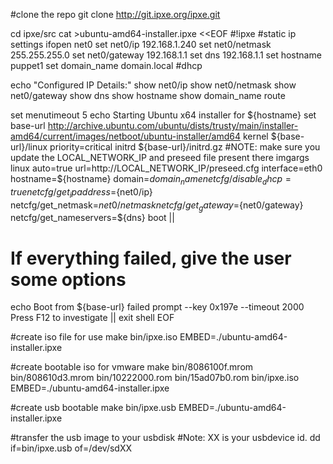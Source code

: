 #clone the repo
git clone http://git.ipxe.org/ipxe.git

cd ipxe/src
cat >ubuntu-amd64-installer.ipxe <<EOF
#!ipxe
#static ip settings
ifopen net0
set net0/ip 192.168.1.240
set net0/netmask 255.255.255.0
set net0/gateway 192.168.1.1
set dns 192.168.1.1
set hostname puppet1
set domain_name domain.local
#dhcp

echo "Configured IP Details:"
show net0/ip
show net0/netmask
show net0/gateway
show dns
show hostname
show domain_name
route

set menutimeout 5
echo Starting Ubuntu x64 installer for ${hostname}
set base-url http://archive.ubuntu.com/ubuntu/dists/trusty/main/installer-amd64/current/images/netboot/ubuntu-installer/amd64
kernel ${base-url}/linux priority=critical
initrd ${base-url}/initrd.gz
#NOTE: make sure you update the LOCAL_NETWORK_IP and preseed file present there
imgargs linux auto=true url=http://LOCAL_NETWORK_IP/preseed.cfg interface=eth0 hostname=${hostname} domain=${domain_name} netcfg/disable_dhcp=true netcfg/get_ipaddress=${net0/ip} netcfg/get_netmask=${net0/netmask} netcfg/get_gateway=${net0/gateway} netcfg/get_nameservers=${dns}
boot || 

# If everything failed, give the user some options
echo Boot from ${base-url} failed
prompt --key 0x197e --timeout 2000 Press F12 to investigate || exit
shell
EOF

#create iso file for use
make bin/ipxe.iso EMBED=./ubuntu-amd64-installer.ipxe 

#create bootable iso for vmware
make bin/8086100f.mrom bin/808610d3.mrom bin/10222000.rom bin/15ad07b0.rom bin/ipxe.iso EMBED=./ubuntu-amd64-installer.ipxe

#create usb bootable
make bin/ipxe.usb EMBED=./ubuntu-amd64-installer.ipxe 

#transfer the usb image to your usbdisk
#Note: XX is your usbdevice id.
dd if=bin/ipxe.usb of=/dev/sdXX
